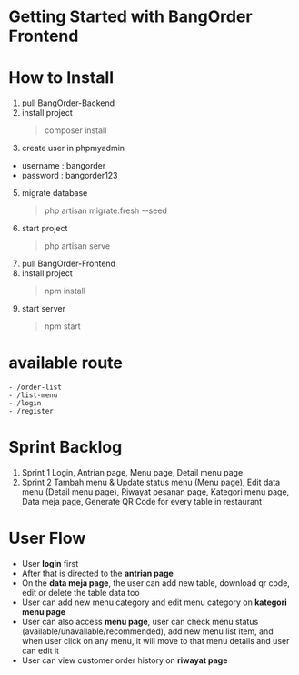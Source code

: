 # Getting Started with BangOrder Frontend

# How to Install

1. pull BangOrder-Backend
2. install project
    > composer install
3. create user in phpmyadmin
  - username : bangorder
  - password : bangorder123
5. migrate database
    > php artisan migrate:fresh --seed
6. start project
    > php artisan serve
8. pull BangOrder-Frontend
9. install project
    > npm install
10. start server
    > npm start

# available route
    - /order-list
    - /list-menu
    - /login
    - /register

# Sprint Backlog
1. Sprint 1
    Login, Antrian page, Menu page, Detail menu page
2. Sprint 2
    Tambah menu & Update status menu (Menu page), Edit data menu (Detail menu page), Riwayat pesanan page, Kategori menu page, Data meja page, Generate QR Code for every table in restaurant

# User Flow
- User **login** first
- After that is directed to the **antrian page**
- On the **data meja page**, the user can add new table, download qr code, edit or delete the table data too
- User can add new menu category and edit menu category on **kategori menu page**
- User can also access **menu page**, user can check menu status (available/unavailable/recommended), add new menu list item, and when user click on any menu, it will move to that menu details and user can edit it
- User can view customer order history on **riwayat page**

